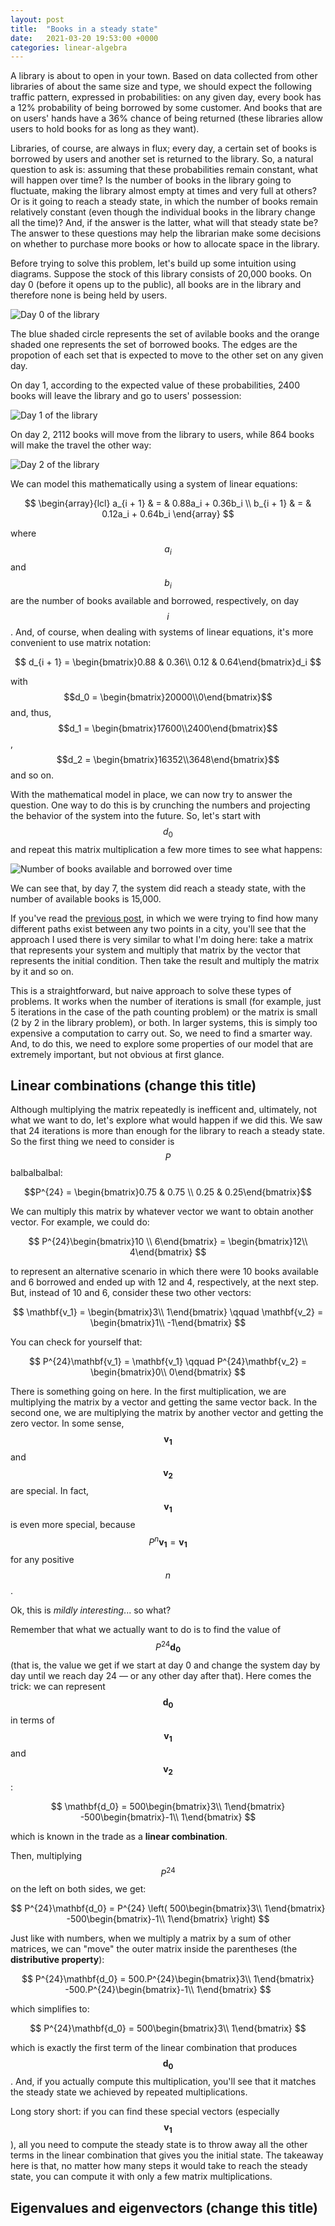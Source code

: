 ```yaml
---
layout: post
title:  "Books in a steady state"
date:   2021-03-20 19:53:00 +0000
categories: linear-algebra
---
```


A library is about to open in your town. Based on data collected from other libraries of about the same size and type, we should expect the following traffic pattern, expressed in probabilities: on any given day, every book has a 12% probability of being borrowed by some customer. And books that are on users' hands have a 36% chance of being returned (these libraries allow users to hold books for as long as they want).

Libraries, of course, are always in flux; every day, a certain set of books is borrowed by users and another set is returned to the library. So, a natural question to ask is: assuming that these probabilities remain constant, what will happen over time? Is the number of books in the library going to fluctuate, making the library almost empty at times and very full at others? Or is it going to reach a steady state, in which the number of books remain relatively constant (even though the individual books in the library change all the time)? And, if the answer is the latter, what will that steady state be? The answer to these questions may help the librarian make some decisions on whether to purchase more books or how to allocate space in the library.

Before trying to solve this problem, let's build up some intuition using diagrams. Suppose the stock of this library consists of 20,000 books. On day 0 (before it opens up to the public), all books are in the library and therefore none is being held by users.


![Day 0 of the library](/assets/lib-markov-day0.png)

The blue shaded circle represents the set of avilable books and the orange shaded one represents the set of borrowed books. The edges are the propotion of each set that is expected to move to the other set on any given day. 

On day 1, according to the expected value of these probabilities, 2400 books will leave the library and go to users' possession:

![Day 1 of the library](/assets/lib-markov-day1.png)

On day 2, 2112 books will move from the library to users, while 864 books will make the travel the other way:

![Day 2 of the library](/assets/lib-markov-day2.png)

We can model this mathematically using a system of linear equations:

$$
\begin{array}{lcl} 
a_{i + 1} & = & 0.88a_i + 0.36b_i \\
b_{i + 1} & = & 0.12a_i + 0.64b_i 
\end{array}
$$

where $$a_i$$ and $$b_i$$ are the number of books available and borrowed, respectively, on day $$i$$. And, of course, when dealing with systems of linear equations, it's more convenient to use matrix notation:

$$
d_{i + 1} = \begin{bmatrix}0.88 & 0.36\\ 0.12 & 0.64\end{bmatrix}d_i
$$

with $$d_0 = \begin{bmatrix}20000\\0\end{bmatrix}$$ and, thus, $$d_1 = \begin{bmatrix}17600\\2400\end{bmatrix}$$, $$d_2 = \begin{bmatrix}16352\\3648\end{bmatrix}$$ and so on.

With the mathematical model in place, we can now try to answer the question. One way to do this is by crunching the numbers and projecting the behavior of the system into the future. So, let's start with $$d_0$$ and repeat this matrix multiplication a few more times to see what happens:

![Number of books available and borrowed over time](/assets/lib-convergence.svg)

We can see that, by day 7, the system did reach a steady state, with the number of available books is 15,000. 

If you've read the [previous post][1], in which we were trying to find how many different paths exist between any two points in a city, you'll see that the approach I used there is very similar to what I'm doing here: take a matrix that represents your system and multiply that matrix by the vector that represents the initial condition. Then take the result and multiply the matrix by it and so on.

This is a straightforward, but naive approach to solve these types of problems. It works when the number of iterations is small (for example, just 5 iterations in the case of the path counting problem) or the matrix is small (2 by 2 in the library problem), or both. In larger systems, this is simply too expensive a computation to carry out. So, we need to find a smarter way. And, to do this, we need to explore some properties of our model that are extremely important, but not obvious at first glance.

## Linear combinations (change this title)

Although multiplying the matrix repeatedly is inefficent and, ultimately, not what we want to do, let's explore what would happen if we did this. We saw that 24 iterations is more than enough for the library to reach a steady state. So the first thing we need to consider is $$P$$ balbalbalbal:

$$P^{24} = \begin{bmatrix}0.75 & 0.75 \\ 0.25 & 0.25\end{bmatrix}$$

We can multiply this matrix by whatever vector we want to obtain another vector. For example, we could do:

$$
P^{24}\begin{bmatrix}10 \\ 6\end{bmatrix} = 
\begin{bmatrix}12\\ 4\end{bmatrix}
$$

to represent an alternative scenario in which there were 10 books available and 6 borrowed and ended up with 12 and 4, respectively, at the next step. But, instead of 10 and 6, consider these two other vectors:

$$
\mathbf{v_1} = \begin{bmatrix}3\\ 1\end{bmatrix}
\qquad
\mathbf{v_2} = \begin{bmatrix}1\\ -1\end{bmatrix}
$$

You can check for yourself that:

$$
P^{24}\mathbf{v_1} = \mathbf{v_1}
\qquad
P^{24}\mathbf{v_2} = \begin{bmatrix}0\\ 0\end{bmatrix}
$$


There is something going on here. In the first multiplication, we are multiplying the matrix by a vector and getting the same vector back. In the second one, we are multiplying the matrix by another vector and getting the zero vector. In some sense, $$\mathbf{v_1}$$ and $$\mathbf{v_2}$$ are special. In fact, $$\mathbf{v_1}$$ is even more special, because $$P^n\mathbf{v_1} = \mathbf{v_1}$$ for any positive $$n$$.

Ok, this is _mildly interesting_... so what?

Remember that what we actually want to do is to find the value of $$P^{24}\mathbf{d_0}$$ (that is, the value we get if we start at day 0 and change the system day by day until we reach day 24 &mdash; or any other day after that). Here comes the trick: we can represent $$\mathbf{d_0}$$ in terms of $$\mathbf{v_1}$$ and $$\mathbf{v_2}$$:

$$
\mathbf{d_0} =
500\begin{bmatrix}3\\ 1\end{bmatrix}
-500\begin{bmatrix}-1\\ 1\end{bmatrix}
$$

which is known in the trade as a **linear combination**. 

Then, multiplying $$P^{24}$$ on the left on both sides, we get:


$$
P^{24}\mathbf{d_0} = P^{24}
\left(
    500\begin{bmatrix}3\\ 1\end{bmatrix}
    -500\begin{bmatrix}-1\\ 1\end{bmatrix}
\right)
$$

Just like with numbers, when we multiply a matrix by a sum of other matrices, we can "move" the outer matrix inside the parentheses (the **distributive property**):

$$
P^{24}\mathbf{d_0} = 
    500.P^{24}\begin{bmatrix}3\\ 1\end{bmatrix}
    -500.P^{24}\begin{bmatrix}-1\\ 1\end{bmatrix}
$$

which simplifies to:

$$
P^{24}\mathbf{d_0} = 500\begin{bmatrix}3\\ 1\end{bmatrix}
$$

which is exactly the first term of the linear combination that produces $$\mathbf{d_0}$$. And, if you actually compute this multiplication, you'll see that it matches the steady state we achieved by repeated multiplications.

Long story short: if you can find these special vectors (especially $$\mathbf{v_1}$$), all you need to compute the steady state is to throw away all the other terms in the linear combination that gives you the initial state. The takeaway here is that, no matter how many steps it would take to reach the steady state, you can compute it with only a few matrix multiplications.

<!-- Third narrative sub-arc: eigenvalues and eigenvectors -->

## Eigenvalues and eigenvectors (change this title)


<!-- 

* Can you always find these special vectors? Yes, you can! It's a Markov matrix
* The eigenvalues always be 1, and <1.
* Define eigens
* Show algebraically why the previous section is true
* How to compute the eigens? <-- trouble
 -->



[1]: https://otaviomacedo.github.io/graph-theory/2021/03/07/paths.html